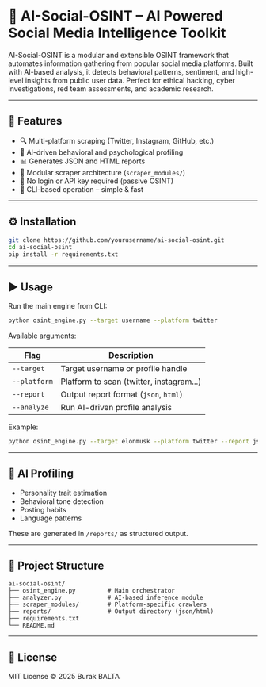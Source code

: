 # 🧠 AI-Social-OSINT – AI Powered Social Media Intelligence Toolkit

AI-Social-OSINT is a modular and extensible OSINT framework that automates information gathering from popular social media platforms. Built with AI-based analysis, it detects behavioral patterns, sentiment, and high-level insights from public user data. Perfect for ethical hacking, cyber investigations, red team assessments, and academic research.

---

## 🚀 Features

- 🔍 Multi-platform scraping (Twitter, Instagram, GitHub, etc.)
- 🧠 AI-driven behavioral and psychological profiling
- 📊 Generates JSON and HTML reports
- 📂 Modular scraper architecture (`scraper_modules/`)
- 🔐 No login or API key required (passive OSINT)
- 🧪 CLI-based operation – simple & fast

---

## ⚙️ Installation

```bash
git clone https://github.com/yourusername/ai-social-osint.git
cd ai-social-osint
pip install -r requirements.txt
```

---

## ▶️ Usage

Run the main engine from CLI:
```bash
python osint_engine.py --target username --platform twitter
```

Available arguments:

| Flag             | Description                              |
|------------------|------------------------------------------|
| `--target`       | Target username or profile handle        |
| `--platform`     | Platform to scan (twitter, instagram...) |
| `--report`       | Output report format (`json`, `html`)    |
| `--analyze`      | Run AI-driven profile analysis           |

Example:
```bash
python osint_engine.py --target elonmusk --platform twitter --report json --analyze
```

---

## 🧠 AI Profiling

- Personality trait estimation
- Behavioral tone detection
- Posting habits
- Language patterns

These are generated in `/reports/` as structured output.

---

## 📁 Project Structure

```
ai-social-osint/
├── osint_engine.py         # Main orchestrator
├── analyzer.py             # AI-based inference module
├── scraper_modules/        # Platform-specific crawlers
├── reports/                # Output directory (json/html)
├── requirements.txt
└── README.md
```

---

## 📜 License

MIT License © 2025 Burak BALTA
